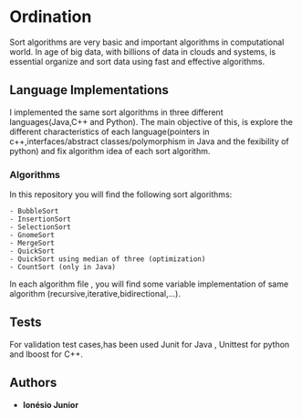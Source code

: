 ﻿# Ordination

  Sort algorithms are very basic and important algorithms in computational world. In age of big data, with billions of data in clouds and systems, is essential organize and sort data using fast and effective algorithms.

## Language Implementations

I implemented the same sort algorithms in three different languages(Java,C++ and Python). The main objective of this, is explore the different characteristics of each language(pointers in c++,interfaces/abstract classes/polymorphism in Java and the fexibility of python) and fix algorithm idea of each sort algorithm.

### Algorithms

In this repository you will find the following sort algorithms:

```
- BubbleSort
- InsertionSort
- SelectionSort
- GnomeSort
- MergeSort
- QuickSort
- QuickSort using median of three (optimization)
- CountSort (only in Java)
```

In each algorithm file , you will find some variable implementation of same algorithm (recursive,iterative,bidirectional,...).


## Tests

For validation test cases,has been used Junit for Java , Unittest for python and lboost for C++.

## Authors

* **Ionésio Junior**
